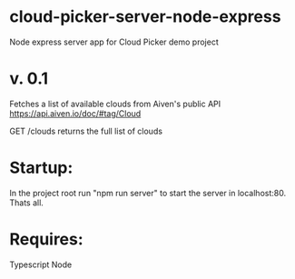 # cloud-picker-server-node-express
Node express server app for Cloud Picker demo project

# v. 0.1

Fetches a list of available clouds from Aiven's public API https://api.aiven.io/doc/#tag/Cloud

GET /clouds returns the full list of clouds

# Startup:

In the project root run "npm run server" to start the server in localhost:80. Thats all.

# Requires:
Typescript
Node
